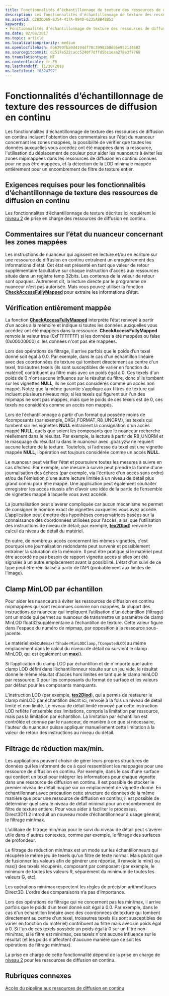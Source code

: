 ```yaml
---
title: Fonctionnalités d’échantillonnage de texture des ressources de diffusion en continu
description: Les fonctionnalités d'échantillonnage de texture des ressources de diffusion en continu incluent l'obtention des commentaires sur l'état du nuanceur concernant les zones mappées, la possibilité de vérifier que toutes les données auxquelles vous accédez ont été mappées dans la ressource, l'utilisation du déplacement de couleur pour aider les nuanceurs à éviter les zones mipmappées dans les ressources de diffusion en continu connues pour ne pas être mappées, et la détection de la LOD minimale mappée entièrement pour un encombrement de filtre de texture entier.
ms.assetid: C2B2DD69-8354-417A-894D-6235A8B48B53
keywords:
- Fonctionnalités d’échantillonnage de texture des ressources de diffusion en continu
ms.date: 02/08/2017
ms.topic: article
ms.localizationpriority: medium
ms.openlocfilehash: 8b6290fba9d4194df78c39902b8d96e952134682
ms.sourcegitcommit: d2517e522cacc5240f7dffd5bc1eaa278e3f7768
ms.translationtype: MT
ms.contentlocale: fr-FR
ms.lasthandoff: 11/30/2018
ms.locfileid: "8324797"
---
```

# <a name="streaming-resources-texture-sampling-features"></a>Fonctionnalités d’échantillonnage de texture des ressources de diffusion en continu


Les fonctionnalités d'échantillonnage de texture des ressources de diffusion en continu incluent l'obtention des commentaires sur l'état du nuanceur concernant les zones mappées, la possibilité de vérifier que toutes les données auxquelles vous accédez ont été mappées dans la ressource, l'utilisation du déplacement de couleur pour aider les nuanceurs à éviter les zones mipmappées dans les ressources de diffusion en continu connues pour ne pas être mappées, et la détection de la LOD minimale mappée entièrement pour un encombrement de filtre de texture entier.

## <a name="span-idrequirementsofstreamingresourcestexturesamplingfeaturesspanspan-idrequirementsofstreamingresourcestexturesamplingfeaturesspanspan-idrequirementsofstreamingresourcestexturesamplingfeaturesspanrequirements-of-streaming-resources-texture-sampling-features"></a><span id="Requirements_of_streaming_resources_texture_sampling_features"></span><span id="requirements_of_streaming_resources_texture_sampling_features"></span><span id="REQUIREMENTS_OF_STREAMING_RESOURCES_TEXTURE_SAMPLING_FEATURES"></span>Exigences requises pour les fonctionnalités d’échantillonnage de texture des ressources de diffusion en continu


Les fonctionnalités d’échantillonnage de texture décrites ici requièrent le [niveau 2](tier-2.md) de prise en charge des ressources de diffusion en continu.

## <a name="span-idshaderstatusfeedbackaboutmappedareasspanspan-idshaderstatusfeedbackaboutmappedareasspanspan-idshaderstatusfeedbackaboutmappedareasspanshader-status-feedback-about-mapped-areas"></a><span id="Shader_status_feedback_about_mapped_areas"></span><span id="shader_status_feedback_about_mapped_areas"></span><span id="SHADER_STATUS_FEEDBACK_ABOUT_MAPPED_AREAS"></span>Commentaires sur l’état du nuanceur concernant les zones mappées


Les instructions de nuanceur qui agissent en lecture et/ou en écriture sur une ressource de diffusion en continu entraînent un enregistrement des informations d'état. Cet état est présenté en tant que valeur de retour supplémentaire facultative sur chaque instruction d'accès aux ressources située dans un registre temp 32bits. Les contenus de la valeur de retour sont opaques. Autrement dit, la lecture directe par le programme de nuanceur n’est pas autorisée. Mais vous pouvez utiliser la fonction [**CheckAccessFullyMapped**](https://msdn.microsoft.com/library/windows/desktop/dn292083) pour extraire les informations d’état.

## <a name="span-idfullymappedcheckspanspan-idfullymappedcheckspanspan-idfullymappedcheckspanfully-mapped-check"></a><span id="Fully_mapped_check"></span><span id="fully_mapped_check"></span><span id="FULLY_MAPPED_CHECK"></span>Vérification entièrement mappée


La fonction [**CheckAccessFullyMapped**](https://msdn.microsoft.com/library/windows/desktop/dn292083) interprète l’état renvoyé à partir d’un accès à la mémoire et indique si toutes les données auxquelles vous accédez ont été mappées dans la ressource. **CheckAccessFullyMapped** renvoie la valeur true (0xFFFFFFFF) si les données a été mappées ou false (0x00000000) si les données n'ont pas été mappées.

Lors des opérations de filtrage, il arrive parfois que le poids d’un texel donné soit égal à 0.0. Par exemple, dans le cas d'un échantillon linéaire avec des coordonnées de texture qui tombent directement au centre d'un texel, troisautres texels (ils sont susceptibles de varier en fonction du matériel) contribuent au filtre mais avec un poids égal à 0. Ces texels d'un poids de 0 n'ont aucune influence sur le résultat du filtre, donc s'ils tombent sur les vignettes **NULL**, ils ne sont pas considérés comme un accès non mappé. Notez que la même garantie s’applique aux filtres de texture qui incluent plusieurs niveaux mip; si les texels qui figurent sur l'un des mipmaps ne sont pas mappés, mais que le poids de ces texels est de 0, ces texels ne considérés comme un accès non mappés.

Lors de l’échantillonnage à partir d'un format qui possède moins de 4composants (par exemple, DXGI\_FORMAT\_R8\_UNORM), les texels qui tombent sur les vignettes **NULL** entraînent la consignation d'un accès mappé **NULL**, quels que soient les composants que le nuanceur recherche réellement dans le résultat. Par exemple, la lecture à partir de R8\_UNORM et le masquage du résultat lu dans le nuanceur avec .gba/.yzw ne requiert aucune lecture de la texture. Toutefois, si l’adresse du texel est une vignette mappée **NULL**, l’opération est toujours considérée comme un accès **NULL**.

Le nuanceur peut vérifier l’état et poursuivre toutes les mesures à suivre en cas d’échec. Par exemple, une mesure à suivre peut prendre la forme d'une journalisation des échecs (par exemple, via l'écriture d'un accès sans ordre) et/ou de l'émission d'une autre lecture limitée à un niveau de détail plus grand connu pour être mappé. Une application peut également souhaiter enregistrer les accès réussis afin d’avoir une idée de la partie de l’ensemble de vignettes mappé à laquelle vous avez accédé.

La journalisation peut s'avérer compliquée car aucun mécanisme ne permet de consigner le nombre exact de vignettes auxquelles vous avez accédé. L’application peut émettre des hypothèses conservatrices basées sur la connaissance des coordonnées utilisées pour l'accès, ainsi que l'utilisation des instructions de niveau de détail; par exemple, [**tex2Dlod**](https://msdn.microsoft.com/library/windows/desktop/bb509680)) renvoie le calcul du niveau de détail du matériel.

En outre, de nombreux accès concernent les mêmes vignettes, c'est pourquoi une journalisation redondante peut survenir et possiblement entraîner la saturation de la mémoire. Il peut être pratique si le matériel peut être accordé ne pas besoin de rapport vignette accès si elles ont été signalés à un autre emplacement avant la possibilité. L’état d'un suivi de ce type peut être réinitialisé à partir de l’API (probablement aux limites de l'image).

## <a name="span-idper-sampleminlodclampspanspan-idper-sampleminlodclampspanspan-idper-sampleminlodclampspanper-sample-minlod-clamp"></a><span id="Per-sample_MinLOD_clamp"></span><span id="per-sample_minlod_clamp"></span><span id="PER-SAMPLE_MINLOD_CLAMP"></span>Clamp MinLOD par échantillon


Pour aider les nuanceurs à éviter les ressources de diffusion en continu mipmappées qui sont reconnues comme non mappées, la plupart des instructions de nuanceur qui impliquent l’utilisation d’un échantillon (filtrage) ont un mode qui permet au nuanceur de transmettre un paramètre de clamp MinLOD float32supplémentaire à l’échantillon de texture. Cette valeur figure dans l'espace du numéro de mipmap, par opposition à la ressource sous-jacente.

Le matériel exécute` max(fShaderMinLODClamp,fComputedLOD) `au même emplacement dans le calcul du niveau de détail où survient le clamp MinLOD, qui est également un [**max**](https://msdn.microsoft.com/library/windows/desktop/bb509624)().

Si l’application du clamp LOD par échantillon et de n'importe quel autre clamp LOD défini dans l’échantillonneur résulte sur un jeu vide, le résultat donne le même résultat d'accès hors limites en tant que le clamp minLOD par ressource: 0 pour les composants du format de surface et les valeurs par défaut pour les composants manquants.

L’instruction LOD (par exemple, [**tex2Dlod**](https://msdn.microsoft.com/library/windows/desktop/bb509680)), qui a permis de restaurer le clamp minLOD par échantillon décrit ici, renvoie à la fois un niveau de détail limité et non limité. Le niveau de détail limité renvoyé par cette instruction LOD reflète l'ensemble des limitations, compris la limitation par ressource, mais pas la limitation par échantillon. La limitation par échantillon est contrôlée et connue par le nuanceur, de manière à ce que si nécessaire, l'auteur du nuanceur puisse appliquer manuellement cette limitation à la valeur de retour des instructions au niveau du détail.

## <a name="span-idminmaxreductionfilteringspanspan-idminmaxreductionfilteringspanspan-idminmaxreductionfilteringspanminmax-reduction-filtering"></a><span id="Min_Max_reduction_filtering"></span><span id="min_max_reduction_filtering"></span><span id="MIN_MAX_REDUCTION_FILTERING"></span>Filtrage de réduction max/min.


Les applications peuvent choisir de gérer leurs propres structures de données qui les informent de ce à quoi ressemblent les mappages pour une ressource de diffusion en continu. Par exemple, dans le cas d'une surface qui contient un texel pour intégrer les informations pour chaque vignette dans une ressource de diffusion en continu. Il est possible de stocker le premier niveau de détail mappé sur un emplacement de vignette donné. En échantillonnant avec précaution cette structure de données de la même manière que pour une ressource de diffusion en continu, il est possible de déterminer quel sera le niveau de détail minimal pour un encombrement de filtre de texture entière. Pour vous aider à faciliter le processus, Direct3D11.2 introduit un nouveau mode d’échantillonneur à usage général, le filtrage min/max.

L’utilitaire de filtrage min/max pour le suivi du niveau de détail peut s'avérer utile dans d'autres contextes, comme par exemple, le filtrage des surfaces de profondeur.

Le filtrage de réduction min/max est un mode sur les échantillonneurs qui récupère le même jeu de texels qu'un filtre de texte normal. Mais plutôt que de fusionner les valeurs afin de générer une réponse, il renvoie le min() ou max() des texels récupérés, composant par composant (par exemple, le minimum de toutes les valeurs R, séparément du minimum de toutes les valeurs G, etc).

Les opérations min/max respectent les règles de précision arithmétiques Direct3D. L’ordre des comparaisons n’a pas d’importance.

Lors des opérations de filtrage qui ne concernent pas les min/max, il arrive parfois que le poids d’un texel donné soit égal à 0.0. Par exemple, dans le cas d'un échantillon linéaire avec des coordonnées de texture qui tombent directement au centre d'un texel, troisautres texels (ils sont susceptibles de varier en fonction du matériel) contribuent au filtre mais avec un poids égal à 0. Si l'un de ces texels possède un poids égal à 0 sur un filtre non-min/max, si le filtre est min/max, ces texels n'ont aucune influence sur le résultat (et les poids n'affectent d'aucune manière que ce soit les opérations de filtrage min/max).

La prise en charge de cette fonctionnalité dépend de la prise en charge de [niveau 2](tier-2.md) pour les ressources de diffusion en continu.

## <a name="span-idrelated-topicsspanrelated-topics"></a><span id="related-topics"></span>Rubriques connexes


[Accès du pipeline aux ressources de diffusion en continu](pipeline-access-to-streaming-resources.md)

 

 




